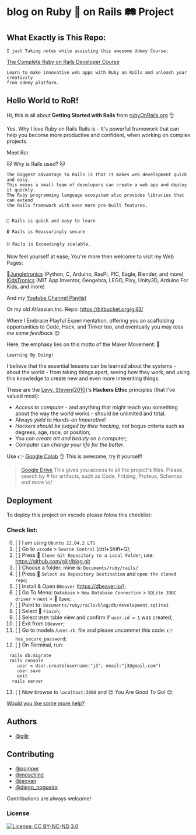 
# blog  on Ruby 💎️ on Rails 🛤️ Project  

## What Exactly is This Repo:
```
I just Taking notes while assisting this awesome Udemy Course:

```
[The Complete Ruby on Rails Developer Course](https://www.udemy.com/course/the-complete-ruby-on-rails-developer-course/)

```
Learn to make innovative web apps with Ruby on Rails and unleash your creativity
from Udemy platform.
```

## Hello World to RoR!

Hi, this is all about **Getting Started with Rails** from [rubyOnRails.org](https://guides.rubyonrails.org/index.html) 👌

Yes. Why I love Ruby on Rails Rails is - It's powerful framework that can help you become more productive and confident, when working on complex projects.

Meet Ror

🐱‍ Why is Rails used? 🐱‍
```
The biggest advantage to Rails is that it makes web development quick and easy. 
This means a small team of developers can create a web app and deploy it quickly. 
The Ruby programming language ecosystem also provides libraries that can extend 
the Rails framework with even more pre-built features.


🥰️ Rails is quick and easy to learn 

🔒 Rails is Reassuringly secure

⛓ Rails is Exceedingly scalable.

```
Now feel yourself at ease; You're more then welcome to visit my Web Pages: 

 🧐[Jungletronics](https://medium.com/jungletronics) (Python, C, Arduino, RasPi, PIC, Eagle, Blender,  and more) 
 [KidsTronics](https://medium.com/kidstronics) (MIT App Inventor, Geogebra, LEGO, Pixy, Unity3D, Arduino For Kids, and more)
 
And my [Youtube Channel Playlist](https://www.youtube.com/playlist?list=PLK3PeNcUzb8TwZuXZJgREj5nDbQxRLW_a)

Or my old Atlassian,Inc. Repo: https://bitbucket.org/gilj3/
 
Where I Embrace Playful Experimentation, offering you an scaffolding opportunities to Code, Hack, 
and Tinker too, and eventually you may *toss me some feedback* :blush:

Here, the emphasy lies on this motto of the Maker Movement: :art:
```
Learning By Doing!
``` 

I believe that the essential lessons can be learned about the systems - about the world - 
from taking things apart, seeing how they work, and using this knowledge to create new and even more interenting things.

These are the [Levy, Steven(2010)](https://www.amazon.com/Hackers-Computer-Revolution-Steven-Levy/dp/1449388396)'s **Hackers Ethic** principles (that I've valued most):
* *Access to computer* - and anything that might teach you something about the way the world works - should be unlimited and total.
* Always *yield to Hands-on Imperative*!
* *Hackers should be judged by their hacking*, not bogus criteria such as degrees, age, race, or position;
* You can *create art and beauty* on a computer;
* Computer can *change your life for the better*.

Use 👉 [Google Colab](https://colab.research.google.com/notebooks/welcome.ipynb?hl=en_US) 👌 This is awesome, try it yourself!

>[Google Drive](https://drive.google.com/open?id=0B8iMbc-iQqlULW1HZXFiNnBEZUE) This gives you access to all the project's files. Please, search by # for artifacts, such as Code, Fritzing, Proteus, Schemas and more \o/




## Deployment

To deploy this project on vscode please folow this checklist:

### Check list:
0. [ ]  I am using `Ubuntu 22.04.2 LTS`  
1. [ ]  Go to `vscode` > `Source Control` (ctrl+Shift+G);     
2. [ ]  Press 🔘️ `Clone Git Repository to a Local Folder`; use:
        https://github.com/giljr/blog.git
3. [ ]  Choose a folder; mine is: `Documents/ruby/rails/`
4. [ ]  Press 🔘️ `Select as Repository Destination` and `open the cloned repo`;
5. [ ]  Install & Open `DBeaver` (https://dbeaver.io/);
6. [ ]  Go To Menu: `Database` > `New Database Connection` > `SQLite JDBC driver` > `next` > 🔘️ `Open`;
7. [ ]  Point to: `Documents/ruby/rails/blog/db/development.sqlite3`
8. [ ]  Select 🔘️  `Finish`;
9. [ ]  Select `USER` table view and confirm if `user.id = 1` was created;
10. [ ]  Exit from `DBeaver`;
11. [ ]  Go to models /`user.rb `file and please uncommet this code: 👉️ `has_secure_password`;
12. [ ]  On Terminal, run:
```
 rails db:migrate
 rails console
    user = User.create(username:"j3", email:"j3@gmail.com")
    user.save
    exit
  rails server
```
13. [ ]  Now browse to `localhost:3000` and 😍️ You Are Good To Go! 😍️;





[Would you like some more help?]()




## Authors
- [@giljr](https://www.github.com/giljr)


## Contributing

- [@pomper](https://www.github.com/pomper)
- [@moschine](https://www.linkedin.com/in/luiz-felipe-batista-moschini-4938a0211/)
- [@jeovan](https://www.linkedin.com/in/jeovan-farias-6283b8145/)
- [@diego_nogueira](https://www.linkedin.com/in/diego-sousa-nogueira/)

Contributions are always welcome!

### License

[![License: CC BY-NC-ND 3.0](https://img.shields.io/badge/License-CC%20BY--NC--ND%203.0-lightgrey.svg)](https://creativecommons.org/licenses/by-nc-nd/3.0/)
